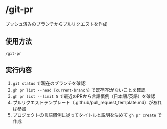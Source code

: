 # /git-pr

プッシュ済みのブランチからプルリクエストを作成

## 使用方法
```
/git-pr
```

## 実行内容
1. `git status` で現在のブランチを確認
2. `gh pr list --head [current-branch]` で既存PRがないことを確認
3. `gh pr list --limit 5` で最近のPRから言語慣例（日本語/英語）を確認
4. プルリクエストテンプレート（.github/pull_request_template.md）があれば参照
5. プロジェクトの言語慣例に従ってタイトルと説明を決めて `gh pr create` で作成
